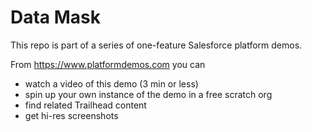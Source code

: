 # Data Mask

This repo is part of a series of one-feature Salesforce platform demos.

From <https://www.platformdemos.com> you can

- watch a video of this demo (3 min or less)
- spin up your own instance of the demo in a free scratch org
- find related Trailhead content
- get hi-res screenshots

